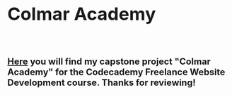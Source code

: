 <h1 style="font-size: 40px;">Colmar Academy</h1>
</br>
 <h2 style="font-size: 20px;"><a href="https://github.com/lkeirsey/lkeirsey.github.io">Here</a> you will find my capstone project "Colmar Academy" for the Codecademy Freelance Website Development course. Thanks for reviewing!</h2>
